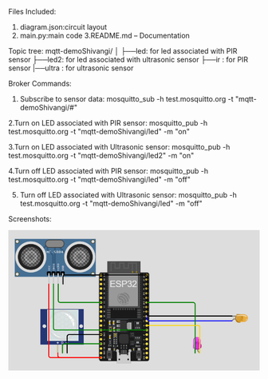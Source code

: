 Files Included:
1. diagram.json:circuit layout
2. main.py:main code
3.README.md – Documentation

Topic tree:
mqtt-demoShivangi/
│
├──led: for led associated with PIR sensor
├──led2: for led associated with ultrasonic sensor
├──ir : for PIR sensor
|──ultra : for ultrasonic sensor

Broker Commands:
1. Subscribe to sensor data:
mosquitto_sub -h test.mosquitto.org -t "mqtt-demoShivangi/#"

2.Turn on LED associated with PIR sensor:
mosquitto_pub -h test.mosquitto.org -t "mqtt-demoShivangi/led" -m "on"

3.Turn on LED associated with Ultrasonic sensor:
mosquitto_pub -h test.mosquitto.org -t "mqtt-demoShivangi/led2" -m "on"

4.Turn off LED associated with PIR sensor:
mosquitto_pub -h test.mosquitto.org -t "mqtt-demoShivangi/led" -m "off"

5. Turn off LED associated with Ultrasonic sensor:
mosquitto_pub -h test.mosquitto.org -t "mqtt-demoShivangi/led" -m "off"

Screenshots:
<p align="center">
  <img src="./image1.png" alt="Simulation Screenshot" width="600"/>
</p>

